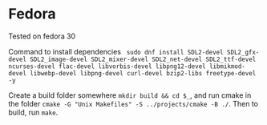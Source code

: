 # Fedora
Tested on fedora 30

Command to install dependencies
` sudo dnf install SDL2-devel SDL2_gfx-devel SDL2_image-devel SDL2_mixer-devel SDL2_net-devel SDL2_ttf-devel ncurses-devel flac-devel libvorbis-devel libpng12-devel libmikmod-devel libwebp-devel libpng-devel curl-devel bzip2-libs freetype-devel -y`

Create a build folder somewhere `mkdir build && cd $_`, and run cmake in the
folder `cmake -G "Unix Makefiles" -S ../projects/cmake -B ./`. Then to build,
run `make`.
